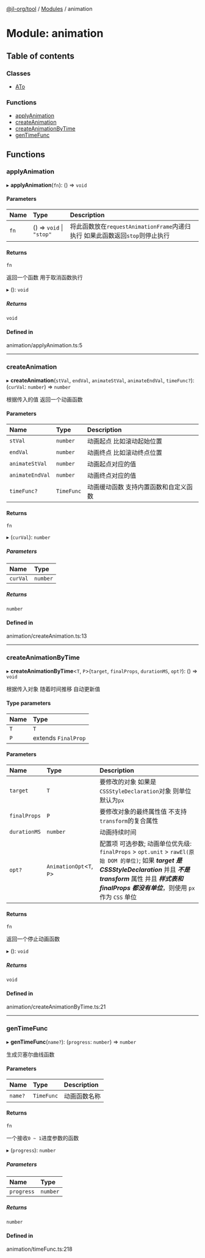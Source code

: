 [@jl-org/tool](../README.md) / [Modules](../modules.md) / animation

# Module: animation

## Table of contents

### Classes

- [ATo](../classes/animation.ATo.md)

### Functions

- [applyAnimation](animation.md#applyanimation)
- [createAnimation](animation.md#createanimation)
- [createAnimationByTime](animation.md#createanimationbytime)
- [genTimeFunc](animation.md#gentimefunc)

## Functions

### applyAnimation

▸ **applyAnimation**(`fn`): () => `void`

#### Parameters

| Name | Type | Description |
| :------ | :------ | :------ |
| `fn` | () => `void` \| ``"stop"`` | 将此函数放在`requestAnimationFrame`内递归执行 如果此函数返回`stop`则停止执行 |

#### Returns

`fn`

返回一个函数 用于取消函数执行

▸ (): `void`

##### Returns

`void`

#### Defined in

animation/applyAnimation.ts:5

___

### createAnimation

▸ **createAnimation**(`stVal`, `endVal`, `animateStVal`, `animateEndVal`, `timeFunc?`): (`curVal`: `number`) => `number`

根据传入的值 返回一个动画函数

#### Parameters

| Name | Type | Description |
| :------ | :------ | :------ |
| `stVal` | `number` | 动画起点 比如滚动起始位置 |
| `endVal` | `number` | 动画终点 比如滚动终点位置 |
| `animateStVal` | `number` | 动画起点对应的值 |
| `animateEndVal` | `number` | 动画终点对应的值 |
| `timeFunc?` | `TimeFunc` | 动画缓动函数 支持内置函数和自定义函数 |

#### Returns

`fn`

▸ (`curVal`): `number`

##### Parameters

| Name | Type |
| :------ | :------ |
| `curVal` | `number` |

##### Returns

`number`

#### Defined in

animation/createAnimation.ts:13

___

### createAnimationByTime

▸ **createAnimationByTime**\<`T`, `P`\>(`target`, `finalProps`, `durationMS`, `opt?`): () => `void`

根据传入对象 随着时间推移 自动更新值

#### Type parameters

| Name | Type |
| :------ | :------ |
| `T` | `T` |
| `P` | extends `FinalProp` |

#### Parameters

| Name | Type | Description |
| :------ | :------ | :------ |
| `target` | `T` | 要修改的对象 如果是`CSSStyleDeclaration`对象 则单位默认为`px` |
| `finalProps` | `P` | 要修改对象的最终属性值 不支持`transform`的复合属性 |
| `durationMS` | `number` | 动画持续时间 |
| `opt?` | `AnimationOpt`\<`T`, `P`\> | 配置项 可选参数; 动画单位优先级: `finalProps` > `opt.unit` > `rawEl(原始 DOM 的单位)`; 如果 ***target 是 CSSStyleDeclaration*** 并且 ***不是 transform*** 属性 并且 ***样式表和 finalProps 都没有单位***，则使用 `px` 作为 `CSS` 单位 |

#### Returns

`fn`

返回一个停止动画函数

▸ (): `void`

##### Returns

`void`

#### Defined in

animation/createAnimationByTime.ts:21

___

### genTimeFunc

▸ **genTimeFunc**(`name?`): (`progress`: `number`) => `number`

生成贝塞尔曲线函数

#### Parameters

| Name | Type | Description |
| :------ | :------ | :------ |
| `name?` | `TimeFunc` | 动画函数名称 |

#### Returns

`fn`

一个接收`0 ~ 1`进度参数的函数

▸ (`progress`): `number`

##### Parameters

| Name | Type |
| :------ | :------ |
| `progress` | `number` |

##### Returns

`number`

#### Defined in

animation/timeFunc.ts:218

